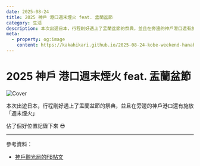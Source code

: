 ```yaml
---
date: 2025-08-24
title: 2025 神戶 港口週末煙火 feat. 盂蘭盆節
category: 生活
description: 本次出遊日本，行程剛好遇上了盂蘭盆節的祭典，並且在旁邊的神戶港口還有施放「週末煙火」。佔了個好位置記錄下來 😎
meta:
  - property: og:image
    content: https://kakahikari.github.io/2025-08-24-kobe-weekend-hanabi/cover.jpg
---
```


# 2025 神戶 港口週末煙火 feat. 盂蘭盆節

![Cover](/2025-08-24-kobe-weekend-hanabi/cover.jpg)

本次出遊日本，行程剛好遇上了盂蘭盆節的祭典，並且在旁邊的神戶港口還有施放「週末煙火」

佔了個好位置記錄下來 😎

<YouTube id="pQtlaGKV9RI" />

---

參考資料：

- [神戶觀光局的FB貼文](https://www.facebook.com/KobeTourismOfficial/posts/%E7%A5%9E%E6%88%B6%E6%B8%AF%E8%8A%B1%E7%81%AB%E6%B4%BB%E5%8B%95minato-hanabi-%E7%A5%9E%E6%88%B6%E6%B8%AF%E5%91%A8%E6%9C%AB%E8%8A%B1%E7%81%AB%E7%A5%9E%E6%88%B6%E6%B8%AF%E4%BD%9C%E7%82%BA%E6%B8%AF%E7%94%BA%E7%95%B6%E5%A4%9C%E6%99%9A%E9%99%8D%E8%87%A8%E8%A2%AB%E7%B5%A2%E7%88%9B%E7%85%99%E7%81%AB%E7%85%A7%E8%80%80%E7%9A%84%E6%99%AF%E8%B1%A1%E5%B0%A4%E7%82%BA%E5%88%A5%E7%B7%BB%E6%AF%8F%E5%B9%B410%E6%9C%88%E7%A5%9E%E6%88%B6%E6%B8%AF%E9%83%BD%E6%9C%83%E8%88%89%E8%BE%A6minato-hanabi-/716510631126907/)
